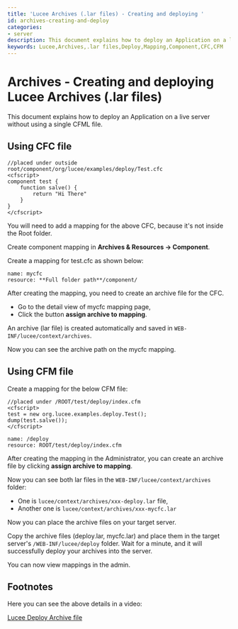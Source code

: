 ```yaml
---
title: 'Lucee Archives (.lar files) - Creating and deploying '
id: archives-creating-and-deploy
categories:
- server
description: This document explains how to deploy an Application on a live server without using a single CFML file.
keywords: Lucee,Archives,.lar files,Deploy,Mapping,Component,CFC,CFM
---
```




# Archives - Creating and deploying Lucee Archives (.lar files)

This document explains how to deploy an Application on a live server without using a single CFML file.

## Using CFC file

```lucee
//placed under outside root/component/org/lucee/examples/deploy/Test.cfc
<cfscript>
component test {
    function salve() {
        return "Hi There"
    }
}
</cfscript>
```

You will need to add a mapping for the above CFC, because it's not inside the Root folder.

Create component mapping in **Archives & Resources -> Component**.

Create a mapping for test.cfc as shown below:

```
name: mycfc
resource: **Full folder path**/component/
```

After creating the mapping, you need to create an archive file for the CFC.

- Go to the detail view of mycfc mapping page,
- Click the button **assign archive to mapping**.

An archive (lar file) is created automatically and saved in `WEB-INF/lucee/context/archives`.

Now you can see the archive path on the mycfc mapping.

## Using CFM file

Create a mapping for the below CFM file:

```lucee
//placed under /ROOT/test/deploy/index.cfm
<cfscript>
test = new org.lucee.examples.deploy.Test();
dump(test.salve());
</cfscript>
```

```
name: /deploy
resource: ROOT/test/deploy/index.cfm
```

After creating the mapping in the Administrator, you can create an archive file by clicking **assign archive to mapping**.

Now you can see both lar files in the `WEB-INF/lucee/context/archives` folder:

- One is `lucee/context/archives/xxx-deploy.lar` file,
- Another one is `lucee/context/archives/xxx-mycfc.lar`

Now you can place the archive files on your target server.

Copy the archive files (deploy.lar, mycfc.lar) and place them in the target server's `/WEB-INF/lucee/deploy` folder. Wait for a minute, and it will successfully deploy your archives into the server.

You can now view mappings in the admin.

## Footnotes

Here you can see the above details in a video:

[Lucee Deploy Archive file](https://www.youtube.com/watch?time_continue=473&v=E9Z0KvspBAY)

